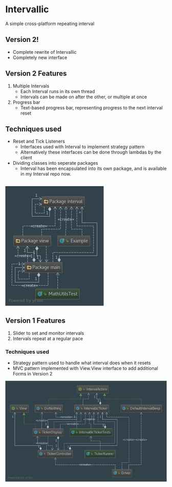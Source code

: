# Intervallic
A simple cross-platform repeating interval

## Version 2!
* Complete rewrite of Intervallic
* Completely new interface

## Version 2 Features
1. Multiple Intervals
    * Each Interval runs in its own thread
    * Intervals can be made on after the other, or multiple at once
2. Progress bar
    * Text-based progress bar, representing progress to the next interval reset
    
## Techniques used
* Reset and Tick Listeners
    * Interfaces used with Interval to implement strategy pattern
    * Alternatively these interfaces can be done through lambdas by the client
* Dividing classes into seperate packages
    * Interval has been encapsulated into its own package, and is available in my Interval repo now.

![UML diagram](diagrams/v2/v2diagram.png)
---



## Version 1 Features
1. Slider to set and monitor intervals
2. Intervals repeat at a regular pace


### Techniques used
* Strategy pattern used to handle what interval does when it resets
* MVC pattern implemented with View.View interface to add additional Forms in Version 2


![UML diagram](diagrams/v1/v1diagram.png)
